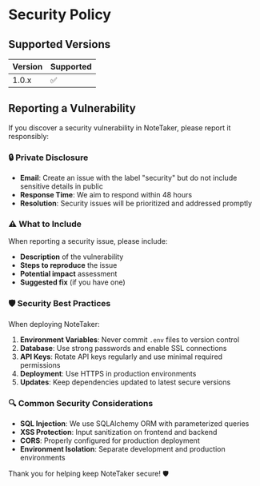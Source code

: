 # Security Policy

## Supported Versions

| Version | Supported          |
| ------- | ------------------ |
| 1.0.x   | :white_check_mark: |

## Reporting a Vulnerability

If you discover a security vulnerability in NoteTaker, please report it responsibly:

### 🔒 Private Disclosure

- **Email**: Create an issue with the label "security" but do not include sensitive details in public
- **Response Time**: We aim to respond within 48 hours
- **Resolution**: Security issues will be prioritized and addressed promptly

### ⚠️ What to Include

When reporting a security issue, please include:
- **Description** of the vulnerability
- **Steps to reproduce** the issue
- **Potential impact** assessment
- **Suggested fix** (if you have one)

### 🛡️ Security Best Practices

When deploying NoteTaker:

1. **Environment Variables**: Never commit `.env` files to version control
2. **Database**: Use strong passwords and enable SSL connections
3. **API Keys**: Rotate API keys regularly and use minimal required permissions
4. **Deployment**: Use HTTPS in production environments
5. **Updates**: Keep dependencies updated to latest secure versions

### 🔍 Common Security Considerations

- **SQL Injection**: We use SQLAlchemy ORM with parameterized queries
- **XSS Protection**: Input sanitization on frontend and backend
- **CORS**: Properly configured for production deployment
- **Environment Isolation**: Separate development and production environments

Thank you for helping keep NoteTaker secure! 🛡️